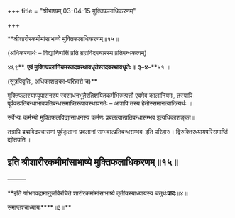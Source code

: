 +++
title = "श्रीभाष्यम् 03-04-15 मुक्तिफलाधिकरणम्"

+++
<div claऽऽ="elementor-widget-container">

**श्रीशारीरकमीमांसाभाष्ये मुक्तिफलाधिकरणम्॥१५॥

(अधिकरणार्थः – विद्यानिष्पत्तिं प्रति ब्रह्मविदपचारस्य प्रतिबन्धकत्वम्)

४६९**. **एवं मुक्तिफलानियमस्तदवस्थावधृतेस्तदवस्थावधृतेः ॥ ३**–**४**–**५१ ॥

(सूत्रविवृतिः, अधिकाशङ्का-परिहारौ च)**

मुक्तिफलस्याप्युपासनस्य स्वसाधनभूतैरतिशयितकर्मभिरुत्पत्तौ एवमेव कालानियमः, तस्यापि पूर्ववत्प्रतिबन्धाभावप्रतिबन्धसमाप्तिरूपावस्थावगतेः – अत्रापि तस्य हेतोस्समानत्वादित्यर्थः ॥

सर्वेभ्यः कर्मभ्यो मुक्तिफलविद्यासाधनस्य कर्मणः प्रबलत्वात्प्रतिबन्धासम्भव इत्यधिकाशङ्का॥

तत्रापि ब्रह्मविदपचाराणां पूर्वकृतानां प्रबलानां सम्भवात्प्रतिबन्धसम्भवः
इति परिहारः। द्विरुक्तिरध्यायपरिसमाप्तिं द्योतयति ॥

## इति श्रीशारीरकमीमांसाभाष्ये मुक्तिफलाधिकरणम्॥१५॥

———

**इति श्रीभगवद्रामानुजविरचिते शारीरकमीमांसाभाष्ये तृतीयस्याध्यायस्य चतुर्थः****पादः****॥४॥

समाप्तश्चाध्यायः****॥३॥**

</div>
